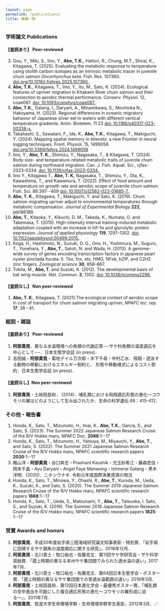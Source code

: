 ```yaml
---
layout: page
permalink: /publications/
title: 業績一覧
---
```


### 学術論文 Publications

#### 【査読あり】 Peer-reviewed

<!-- 1. **Abe, T.K.**, Fuke, M., Fujioka, K. Noda, T., Irino, H., Kitadani, Y., Fukuda, H., Svendsen, M.B.S, Steffensen, J.F., Kitagawa,T. (2025). Juvenile-specific high heat production contributes to the initial step of endothermic development in Pacific bluefin tuna. Front. Physiol. (in press) -->
<!-- 2. Makiguchi, Y., **Abe, T.K.**, Ichimura, M. (2025). Novel insights into sex-specific differences in heart rate variability and autonomic nervous system regulation during spawning behavior in chum salmon (*Oncorhynchus keta*) revealed by re-analysis of ECG logger data. Front. Physiol. (in press) -->
3. Gou, Y., Miki, S., Iino, Y., **Abe, T.K.**, Hattori, R., Chung, M.T., Shirai, K., Kitagawa, T. (2025). Evaluating the metabolic response to temperature using otolith carbon isotopes as an intrinsic metabolic tracer in juvenile chum salmon *Oncorhynchus keta*. Fish. Res. 107360. [doi.org/10.1016/j.fishres.2025.107360.](https://doi.org/10.1016/j.fishres.2025.107360). 
4. **Abe, T.K.**, Kitagawa, T., Iino, Y., Ito, M., Sato, K. (2024). Ecological features of upriver migration in Kitakami River chum salmon and their connection to aerobic thermal performance. Conserv. Physiol. 12, coae087. [doi: 10.1093/conphys/coae087.](https://doi.org/10.1093/conphys/coae087).
5. **Abe, T.K.**, Galang, I., Daryani, A., Minamikawa, S., Mochioka N., Hakoyama, H. (2023). Regional differences in oceanic migratory behavior of Japanese silver eel in waters with different vertical temperature gradients. Anim. Biotelem. 11:23 [doi: 10.1186/s40317-023-00338-x.](https://doi.org/10.1186/s40317-023-00338-x)
6. Takahashi, S., Sawatani, F., Ide, K., **Abe, T.K.**, Kitagawa, T., Makiguchi, Y. (2024). Mapping spatial memory in teleosts: a new Frontier in neural logging techniques. Front. Physiol. 15, 1499058. [doi.org/10.3389/fphys.2024.1499058](https://doi.org/10.3389/fphys.2024.1499058)
7. Iino, Y., **Abe, T. K.**, Shimizu, Y., Nagasaka, T., & Kitagawa, T. (2024). Body size- and temperature-related metabolic traits of juvenile chum salmon during northward migration. Can. J. Fish. Aquat. Sci., cjfas-2023-0334. [doi: 10.1139/cjfas-2023-0334.](https://doi.org/10.1139/cjfas-2023-0334).
8. Iino Y., Kitagawa T., **Abe, T. K,** Nagasaka, T., Shimizu, Y., Ota, K., Kawashima, T., and Kawamura, T. (2022). 
   Effect of food amount and temperature on growth rate and aerobic scope of juvenile chum salmon. Fish. Sci. 88:397--409 [doi: 10.1007/s12562-023-01685-7.](https://doi.org/10.1007/s12562-023-01685-7).
9. **Abe, T. K.**, Kitagawa, T., Makiguchi, Y. and Sato, K. (2019). Chum salmon migrating upriver adjust to environmental temperatures through metabolic compensation. *Journal of Experimental Biology* **222**, jeb186189.
10. **Abe, T.**, Kitaoka, Y., Kikuchi, D. M., Takeda, K., Numata, O. and Takemasa, T. (2015). High-intensity interval training-induced metabolic adaptation coupled with an increase in hif-1α and glycolytic protein expression. *Journal of applied physiology* **119**, 1297–1302. [doi: 10.1152/japplphysiol.00499.2015.](https://doi.org/10.1152/japplphysiol.00499.2015).
11. Koga, H., Hashimoto, N., Suzuki, D. G., Ono, H., Yoshimura, M., Suguro, T., Yonehara, Y., **Abe, T.**, Satoh, N. and Wada, H. (2013). A genome-wide survey of genes encoding transcription factors in japanese pearl oyster pinctada fucata: II. Tbx, fox, ets, HMG, NFκb, bZIP, and C2H2 zinc fingers. *Zoological science* **30**, 858–867.
12. Tokita, M., **Abe, T.** and Suzuki, K. (2012). The developmental basis of bat wing muscle. *Nat. Commun.* **3**, 1302. [doi: 10.1038/ncomms2298.](https://doi.org/10.1038/ncomms2298)


#### 【査読なし】 Non peer-reviewed

1. **Abe, T. K.**, Kitagawa, T. (2021).The ecological context of aerobic scope in cost of transport for chum salmon migrating upriver, *NPAFC tec. rep.* **17**: 38--41.

### 総説・雑誌

#### 【査読あり】 Peer-reviewed

1. **阿部貴晃**．異なる水温環境への魚類の代謝応答---サケ科魚類の温度適応を中心として---．日本生態学会誌 (in press)．
2. 吉田誠・**阿部貴晃**・菊地デイル万次郎・木下千尋・中村乙水．飛翔・遊泳する動物の移動におけるエネルギー制約と、 形態や移動様式によるコスト節約．日本生態学会誌 (in press)．

#### 【査読なし】Non peer-reviewed

1. **阿部貴晃**・土岐田昌和． (2014)．哺乳類における飛翔適応形態の進化—コウモリの翼はどのようにして生み出されたか．生命の科学遺伝 68：415–412．

### その他・報告書

1. Honda, K., Sato, T., Mizumoto, H., Imai, K., **Abe, T.K.**,  Garcia, S., and Sato, S. (2023). The Summer 2022 Japanese Salmon Research Cruise of the R/V Hokko maru, NPAFC Doc. **2088**:1--17
2. Honda, K., Sato, T., Mizumoto, H., Yatsuya, M., Miyauchi, Y., **Abe, T.**, and Sato, S. (2022). The Summer 2021 Japanese Salmon Research Cruise of the R/V Hokko maru, NPAFC scientific research papers **2030**:1--17
3. 箱山洋・**阿部貴晃**・谷口昇志・Prashant Kaushik・児玉紗希江・藤森宏佳・岡本千晶・Ayu Daryani・Angel Faye Manwong・Ishmerai Galang・黒木洋明．(2020)．ニホンウナギ. 令和元年度国際漁業資源の現況
4. Honda, K., Sato, T., Minowa, Y., Ohashi, R., **Abe, T.**,  Kuroda, M., Ueda, K., Suzuki, K., and Sato, S. (2020). The Summer 2019 Japanese Salmon Research Cruise of the R/V Hokko maru, NPAFC scientific research papers **1888**:1--17
5. Honda, K., Sato, T., Ueda, S., Matsunami, Y., **Abe, T.**, Tatsuoka, I. Sato, S., and Suzuki, K. (2019). The Summer 2018 Japanese Salmon Research Cruise of the R/V Hokko maru, NPAFC scientific research papers **1825**: 1--17

### 受賞 Awards and honors

1. **阿部貴晃**．平成30年度岩手県三陸海域研究論文知事表彰・特別賞．「岩手県に回帰するサケ親魚の温度順応に関する研究」，2018年12月．
2. **阿部貴晃**・北川貴士・牧口祐也・佐藤克文．第11回サケ学研究会・サケ科学奨励賞．「遡上時期の異なる本州サケ集団間でみられた適水温の違い」2017年7月．
3. **阿部貴晃**・北川貴士・牧口祐也・佐藤克文．第64回日本生態学会・ポスター賞．「遡上時期の異なるサケ集団間での至適水温範囲の違い」2016年3月．
4. **阿部貴晃**・土岐田昌和．第12回日本進化学会・最優秀ポスター賞，「哺乳類の空中進出を可能にした複合適応形態の進化〜コウモリの翼形成に迫る〜」，2011年7月．
5. **阿部貴晃**．筑波大学生命環境学群・生命環境学群学生表彰，2012年3月．／
